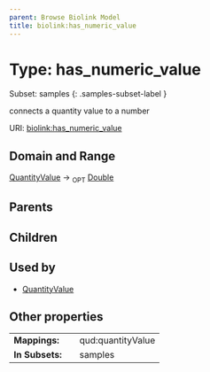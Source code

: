 ```yaml
---
parent: Browse Biolink Model
title: biolink:has_numeric_value
---
```


# Type: has_numeric_value

Subset:
samples
{: .samples-subset-label }


connects a quantity value to a number

URI: [biolink:has_numeric_value](https://w3id.org/biolink/vocab/has_numeric_value)

## Domain and Range

[QuantityValue](QuantityValue.md) ->  <sub>OPT</sub> [Double](types/Double.md)

## Parents


## Children


## Used by

 * [QuantityValue](QuantityValue.md)

## Other properties

|  |  |  |
| --- | --- | --- |
| **Mappings:** | | qud:quantityValue |
| **In Subsets:** | | samples |

